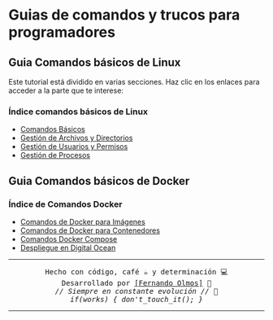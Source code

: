 # Guias de comandos y trucos para programadores

## Guia Comandos básicos de Linux

Este tutorial está dividido en varias secciones. Haz clic en los enlaces para acceder a la parte que te interese:

### Índice comandos básicos de Linux

- [Comandos Básicos](Linux/Comandos_basicos_linux.md)
- [Gestión de Archivos y Directorios](Linux/Gestion_archivos_linux.md)
- [Gestión de Usuarios y Permisos](Linux/Permisos_usuarios_linux.md)
- [Gestión de Procesos](Linux/Procesos_linux.md)

## Guia Comandos básicos de Docker

### Índice de Comandos Docker

- [Comandos de Docker para Imágenes](Docker/imagenes_docker.md)
- [Comandos de Docker para Contenedores](Docker/contenedores_docker.md)
- [Comandos Docker Compose](Docker/compose_docker.md)
- [Despliegue en Digital Ocean](Docker/digital-ocean_docker.md)

---

<p align="center">
  <samp>Hecho con código, café ☕ y determinación 💻</samp><br>
  <samp>Desarrollado por <a href="https://github.com/FerFranky">[Fernando Olmos]</a> 🚀</samp><br>
  <samp><i>// Siempre en constante evolución // 🔧</i></samp><br>
  <samp><i>if(works) { don't_touch_it(); }</i></samp>
</p>

---